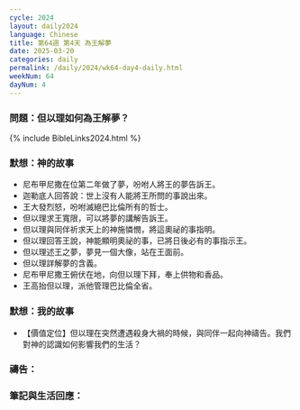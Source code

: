 ```yaml
---
cycle: 2024
layout: daily2024
language: Chinese
title: 第64週 第4天 為王解夢
date: 2025-03-20
categories: daily
permalink: /daily/2024/wk64-day4-daily.html
weekNum: 64
dayNum: 4
---
```


### 問題：但以理如何為王解夢？

{% include BibleLinks2024.html %}

### 默想：神的故事
+ 尼布甲尼撒在位第二年做了夢，吩咐人將王的夢告訴王。
+ 迦勒底人回答說：世上沒有人能將王所問的事說出來。
+ 王大發烈怒，吩咐滅絕巴比倫所有的哲士。
+ 但以理求王寬限，可以將夢的講解告訴王。
+ 但以理與同伴祈求天上的神施憐憫，將這奧祕的事指明。
+ 但以理回答王說，神能顯明奧祕的事，已將日後必有的事指示王。
+ 但以理述王之夢，夢見一個大像，站在王面前。
+ 但以理詳解夢的含義。
+ 尼布甲尼撒王俯伏在地，向但以理下拜，奉上供物和香品。
+ 王高抬但以理，派他管理巴比倫全省。

### 默想：我的故事
+ 【價值定位】但以理在突然遭遇殺身大禍的時候，與同伴一起向神禱告。我們對神的認識如何影響我們的生活？

### 禱告：

### 筆記與生活回應：
